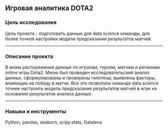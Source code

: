 ## Игровая аналитика DOTA2 ##




### Цель исследования

Цель проекта - подготовить данные для data science команды, для более точной настройки модели предсказания результатов матчей.

---

### Описание проекта

В моем распоряжении данные по игрокам, героям, матчам и регионам online игры Dota2. Мною был проведен исследовательский анализ данных, сформулированы и проверены гипотезы, выявлены факторы, влияющие на победу в матче. Все это позволило команде data science точнее настроить модель предсказания результатов матчей в игре на основании результатов анализа данных.

---

### Навыки и инструменты
Python, pandas, seaborn, scipy.stats, Datalens
